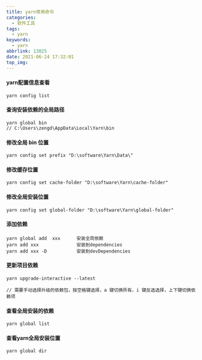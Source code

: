 ```yaml
---
title: yarn常用命令
categories:
  - 软件工具
tags:
  - yarn
keywords:
  - yarn
abbrlink: 13025
date: 2021-06-24 17:32:01
top_img:
---
```

#### yarn配置信息查看

```
yarn config list
```

#### 查询安装依赖的全局路径

```
yarn global bin
// C:\Users\zengd\AppData\Local\Yarn\bin
```

#### 修改全局 bin 位置

```
yarn config set prefix "D:\software\Yarn\Data\"
```

#### 修改缓存位置

```
yarn config set cache-folder "D:\software\Yarn\cache-folder"
```

#### 修改全局安装位置

```
yarn config set global-folder "D:\software\Yarn\global-folder"
```

#### 添加依赖

```
yarn global add  xxx      安装全局依赖
yarn add xxx              安装到dependencies
yarn add xxx -D           安装到devDependencies
```

#### 更新项目依赖

```
yarn upgrade-interactive --latest

// 需要手动选择升级的依赖包，按空格键选择，a 键切换所有，i 键反选选择，上下键切换依赖项
```

#### 查看全局安装的依赖

```
yarn global list
```

#### 查看yarn全局安装位置

```bash
yarn global dir
```



